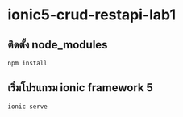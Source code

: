 # ionic5-crud-restapi-lab1
## ติดตั้ง node_modules
```
npm install
```
## เริ่มโปรแกรม ionic framework 5
```
ionic serve
```
